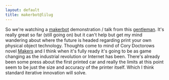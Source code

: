 ```yaml
---
layout: default
title: makerbot@lilug
---
```


So we're watching a [makerbot](http://www.makerbot.com) demonstration / talk from this [gentleman](http://softsolder.com). 
It's really great so far (still going on) but it can't help but get my mind wandering about where the future is headed regarding print your own physical object technology. 
Thoughts come to mind of Cory Doctorows novel [Makers](http://craphound.com/makers/) and I think when it's fully ready it's going to be as game changing as the industrial revolution or Internet has been. 
There's already been some press about the first printed car and really the limits at this point seem to be just the size and accuracy of the printer itself.
Which I think standard iterative innovation will solve.

